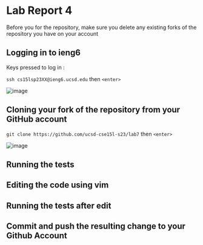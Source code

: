 # Lab Report 4

Before you for the repository, make sure you delete any existing forks of the repository you have on your account


## Logging in to ieng6

Keys pressed to log in : 

`ssh cs15lsp23XX@ieng6.ucsd.edu` then `<enter>`

![image]()


## Cloning your fork of the repository from your GitHub account

`git clone https://github.com/ucsd-cse15l-s23/lab7` then `<enter>` 

![image]()


## Running the tests




## Editing the code using vim


## Running the tests after edit



## Commit and push the resulting change to your Github Account








  
  
  
